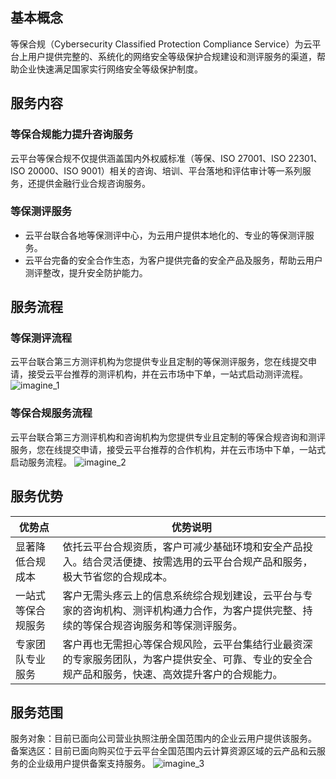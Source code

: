 ## 基本概念
等保合规（Cybersecurity Classified Protection Compliance Service）为云平台上用户提供完整的、系统化的网络安全等级保护合规建设和测评服务的渠道，帮助企业快速满足国家实行网络安全等级保护制度。

## 服务内容
### 等保合规能力提升咨询服务
云平台等保合规不仅提供涵盖国内外权威标准（等保、ISO 27001、ISO 22301、ISO 20000、ISO 9001）相关的咨询、培训、平台落地和评估审计等一系列服务，还提供金融行业合规咨询服务。

### 等保测评服务
- 云平台联合各地等保测评中心，为云用户提供本地化的、专业的等保测评服务。 
- 云平台完备的安全合作生态，为客户提供完备的安全产品及服务，帮助云用户测评整改，提升安全防护能力。

## 服务流程
### 等保测评流程
云平台联合第三方测评机构为您提供专业且定制的等保测评服务，您在线提交申请，接受云平台推荐的测评机构，并在云市场中下单，一站式启动测评流程。
![imagine_1](http://imgcache.tcecqpoc.fsphere.cn/image/mc.qcloudimg.com/static/img/96d5866727fda799cca47963d2dee6e8/image.png)
### 等保合规服务流程
云平台联合第三方测评机构和咨询机构为您提供专业且定制的等保合规咨询和测评服务，您在线提交申请，接受云平台推荐的合作机构，并在云市场中下单，一站式启动服务流程。
![imagine_2](http://imgcache.tcecqpoc.fsphere.cn/image/mc.qcloudimg.com/static/img/043b8761d683aa5532568c5e03bdbf89/image.png)

## 服务优势

| 优势点 | 优势说明 |
|---------|---------|
| 显著降低合规成本 | 依托云平台合规资质，客户可减少基础环境和安全产品投入。结合灵活便捷、按需选用的云平台合规产品和服务，极大节省您的合规成本。 | 
| 一站式等保合规服务 | 客户无需头疼云上的信息系统综合规划建设，云平台与专家的咨询机构、测评机构通力合作，为客户提供完整、持续的等保合规咨询服务和等保测评服务。 | 
| 专家团队专业服务 | 客户再也无需担心等保合规风险，云平台集结行业最资深的专家服务团队，为客户提供安全、可靠、专业的安全合规产品和服务，快速、高效提升客户的合规能力。 | 


## 服务范围
服务对象：目前已面向公司营业执照注册全国范围内的企业云用户提供该服务。
备案选区：目前已面向购买位于云平台全国范围内云计算资源区域的云产品和云服务的企业级用户提供备案支持服务。
![imagine_3](http://imgcache.tcecqpoc.fsphere.cn/image/mc.qcloudimg.com/static/img/271b2a1140ea170654305ba01d6a2301/image.png)